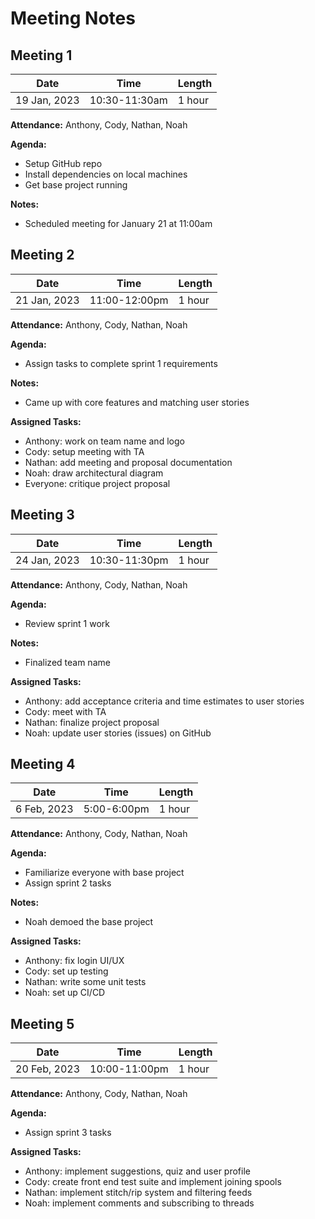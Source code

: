 # Meeting Notes

## Meeting 1

| Date| Time | Length
| --- | --- | --- |
| 19 Jan, 2023 | 10:30-11:30am | 1 hour |

**Attendance:** Anthony, Cody, Nathan, Noah

**Agenda:**
- Setup GitHub repo
- Install dependencies on local machines
- Get base project running

**Notes:**
- Scheduled meeting for January 21 at 11:00am

## Meeting 2

| Date| Time | Length
| --- | --- | --- |
| 21 Jan, 2023 | 11:00-12:00pm | 1 hour |

**Attendance:** Anthony, Cody, Nathan, Noah

**Agenda:**
- Assign tasks to complete sprint 1 requirements

**Notes:**
- Came up with core features and matching user stories

**Assigned Tasks:**
- Anthony: work on team name and logo
- Cody: setup meeting with TA
- Nathan: add meeting and proposal documentation
- Noah: draw architectural diagram
- Everyone: critique project proposal

## Meeting 3

| Date| Time | Length
| --- | --- | --- |
| 24 Jan, 2023 | 10:30-11:30pm | 1 hour |

**Attendance:** Anthony, Cody, Nathan, Noah

**Agenda:**
- Review sprint 1 work

**Notes:**
- Finalized team name

**Assigned Tasks:**
- Anthony: add acceptance criteria and time estimates to user stories
- Cody: meet with TA
- Nathan: finalize project proposal
- Noah: update user stories (issues) on GitHub

## Meeting 4

| Date| Time | Length
| --- | --- | --- |
| 6 Feb, 2023 | 5:00-6:00pm | 1 hour |

**Attendance:** Anthony, Cody, Nathan, Noah

**Agenda:**
- Familiarize everyone with base project 
- Assign sprint 2 tasks

**Notes:**
- Noah demoed the base project

**Assigned Tasks:**
- Anthony: fix login UI/UX
- Cody: set up testing
- Nathan: write some unit tests
- Noah: set up CI/CD

## Meeting 5

| Date| Time | Length
| --- | --- | --- |
| 20 Feb, 2023 | 10:00-11:00pm | 1 hour |

**Attendance:** Anthony, Cody, Nathan, Noah

**Agenda:**
- Assign sprint 3 tasks

**Assigned Tasks:**
- Anthony: implement suggestions, quiz and user profile
- Cody: create front end test suite and implement joining spools
- Nathan: implement stitch/rip system and filtering feeds
- Noah: implement comments and subscribing to threads
